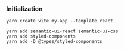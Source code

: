 ### Initialization
```
yarn create vite my-app --template react

yarn add semantic-ui-react semantic-ui-css
yarn add styled-components
yarn add -D @types/styled-components
```
